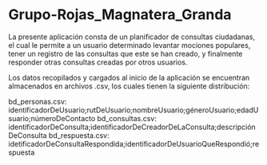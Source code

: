 # Grupo-Rojas_Magnatera_Granda

La presente aplicación consta de un planificador de consultas ciudadanas, el cual le permite a un usuario determinado levantar mociones populares, tener un registro de las
consultas que este se han creado, y finalmente responder otras consultas creadas por otros usuarios.

Los datos recopilados y cargados al inicio de la aplicación se encuentran almacenados en archivos .csv, los cuales tienen la siguiente distribución:

bd_personas.csv:  identificadorDeUsuario;rutDeUsuario;nombreUsuario;géneroUsuario;edadUsuario;númeroDeContacto
bd_consultas.csv: identificadorDeConsulta;identificadorDeCreadorDeLaConsulta;descripciónDeConsulta
bd_respuesta.csv: idetificadorDeConsultaRespondida;identificadorDeUsuarioQueRespondió;respuesta
